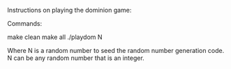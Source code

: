 Instructions on playing the dominion game:

Commands:

make clean
make all
./playdom N

Where N is a random number to seed the random number generation code.
N can be any random number that is an integer.
